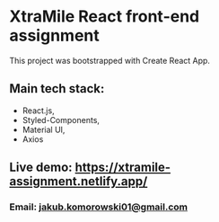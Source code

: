 # XtraMile React front-end assignment

This project was bootstrapped with Create React App.

## Main tech stack:

- React.js,
- Styled-Components,
- Material UI,
- Axios

## Live demo: https://xtramile-assignment.netlify.app/

### Email: jakub.komorowski01@gmail.com
